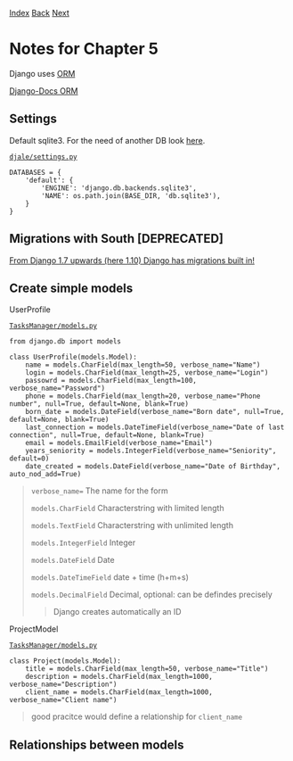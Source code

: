 [Index](README.md)
[Back](004-notes.md)
[Next](#)

# Notes for Chapter 5

Django uses [ORM](https://en.wikipedia.org/wiki/Object-relational_mapping)

[Django-Docs ORM](https://docs.djangoproject.com/en/1.10/topics/db/)

## Settings

Default sqlite3.
For the need of another DB look [here](https://docs.djangoproject.com/en/1.10/ref/settings/#databases).

[`djale/settings.py`](djale/settings.py)
```Python3
DATABASES = {
    'default': {
        'ENGINE': 'django.db.backends.sqlite3',
        'NAME': os.path.join(BASE_DIR, 'db.sqlite3'),
    }
}
```

## Migrations with South [DEPRECATED]

[From Django 1.7 upwards (here 1.10) Django has migrations built in!](http://south.aeracode.org)

## Create simple models

UserProfile

[`TasksManager/models.py`](TasksManager/models.py)
```Python3
from django.db import models

class UserProfile(models.Model):
    name = models.CharField(max_length=50, verbose_name="Name")
    login = models.CharField(max_length=25, verbose_name="Login")
    passowrd = models.CharField(max_length=100, verbose_name="Password")
    phone = models.CharField(max_length=20, verbose_name="Phone number", null=True, default=None, blank=True)
    born_date = models.DateField(verbose_name="Born date", null=True, default=None, blank=True)
    last_connection = models.DateTimeField(verbose_name="Date of last connection", null=True, default=None, blank=True)
    email = models.EmailField(verbose_name="Email")
    years_seniority = models.IntegerField(verbose_name="Seniority", default=0)
    date_created = models.DateField(verbose_name="Date of Birthday", auto_nod_add=True)
```

> `verbose_name=`
> The name for the form
>
> `models.CharField`
> Characterstring with limited length
>
> `models.TextField`
> Characterstring with unlimited length
>
> `models.IntegerField`
> Integer
>
> `models.DateField`
> Date
>
> `models.DateTimeField`
> date + time (h+m+s)
>
> `models.DecimalField`
> Decimal, optional: can be defindes precisely
>
>> Django creates automatically an ID

ProjectModel


[`TasksManager/models.py`](TasksManager/models.py)
```Python3
class Project(models.Model):
    title = models.CharField(max_length=50, verbose_name="Title")
    description = models.CharField(max_length=1000, verbose_name="Description")
    client_name = models.CharField(max_length=1000, verbose_name="Client name")
```
 > good pracitce would define a relationship for `client_name`

## Relationships between models


